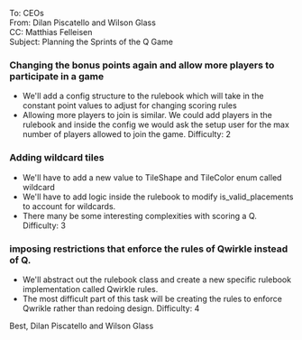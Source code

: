 To: CEOs <br>
From: Dilan Piscatello and Wilson Glass <br>
CC: Matthias Felleisen <br>
Subject: Planning the Sprints of the Q Game <br>

### Changing the bonus points again and allow more players to participate in a game
- We'll add a config structure to the rulebook which will take in the constant point values to adjust for changing 
scoring rules
- Allowing more players to join is similar. We could add players in the rulebook and inside the config we would 
ask the setup user for the max number of players allowed to join the game.
Difficulty: 2
### Adding wildcard tiles
- We'll have to add a new value to TileShape and TileColor enum called wildcard
- We'll have to add logic inside the rulebook to modify is_valid_placements to account for wildcards.
- There many be some interesting complexities with scoring a Q.
Difficulty: 3

### imposing restrictions that enforce the rules of Qwirkle instead of Q.
- We'll abstract out the rulebook class and create a new specific rulebook implementation called Qwirkle rules.
- The most difficult part of this task will be creating the rules to enforce Qwrikle rather than redoing design.
Difficulty: 4


Best,
Dilan Piscatello and Wilson Glass